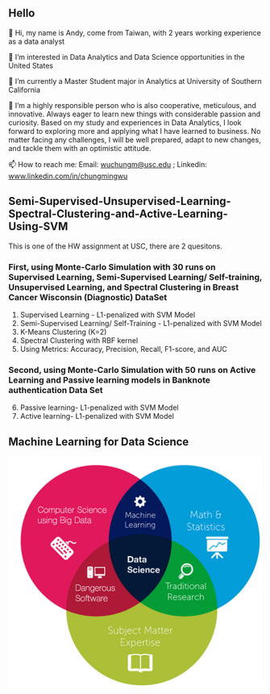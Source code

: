 ## Hello

👋 Hi, my name is Andy, come from Taiwan, with 2 years working experience as a data analyst

👀 I’m interested in Data Analytics and Data Science opportunities in the United States

🌱 I’m currently a Master Student major in Analytics at University of Southern California

💞️ I’m a highly responsible person who is also cooperative, meticulous, and innovative. Always eager to learn new things with considerable passion and curiosity. Based on my study and experiences in Data Analytics, I look forward to exploring more and applying what I have learned to business. No matter facing any challenges, I will be well prepared, adapt to new changes, and tackle them with an optimistic attitude.

📫 How to reach me: Email: wuchungm@usc.edu ; Linkedin: www.linkedin.com/in/chungmingwu


## Semi-Supervised-Unsupervised-Learning-Spectral-Clustering-and-Active-Learning-Using-SVM 

This is one of the HW assignment at USC, there are 2 quesitons.

### First, using Monte-Carlo Simulation with 30 runs on Supervised Learning, Semi-Supervised Learning/ Self-training, Unsupervised Learning, and Spectral Clustering in Breast Cancer Wisconsin (Diagnostic) DataSet

1. Supervised Learning - L1-penalized with SVM Model 
2. Semi-Supervised Learning/ Self-Training - L1-penalized with SVM Model 
3. K-Means Clustering (K=2) 
4. Spectral Clustering with RBF kernel 
5. Using Metrics:  Accuracy, Precision, Recall, F1-score, and AUC

### Second, using Monte-Carlo Simulation with 50 runs on Active Learning and Passive learning models in Banknote authentication Data Set 

6. Passive learning- L1-penalized with SVM Model 
7. Active learning- L1-penalized with SVM Model 

## Machine Learning for Data Science
![data_science](ds.jpg)
